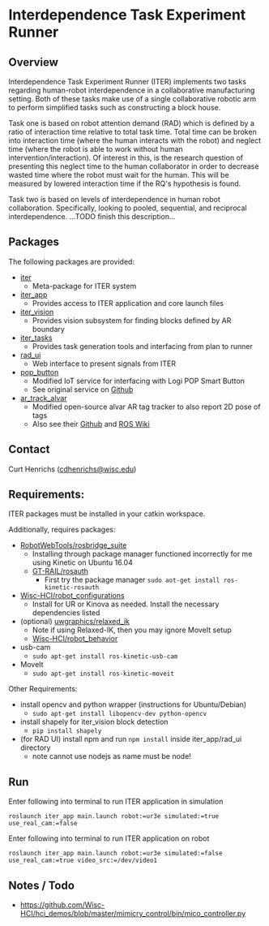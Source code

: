 # Interdependence Task Experiment Runner

##  Overview
Interdependence Task Experiment Runner (ITER) implements two tasks regarding
human-robot interdependence in a collaborative manufacturing setting. Both of
these tasks make use of a single collaborative robotic arm to perform simplified
tasks such as constructing a block house.

Task one is based on robot attention demand (RAD) which is defined by a ratio
of interaction time relative to total task time. Total time can be broken into
interaction time (where the human interacts with the robot) and neglect time
(where the robot is able to work without human intervention/interaction). Of
interest in this, is the research question of presenting this neglect time to
the human collaborator in order to decrease wasted time where the robot must wait
for the human. This will be measured by lowered interaction time if the RQ's
hypothesis is found.

Task two is based on levels of interdependence in human robot collaboration.
Specifically, looking to pooled, sequential, and reciprocal interdependence.
...TODO finish this description...

## Packages
The following packages are provided:
- [iter](./README.md)
  - Meta-package for ITER system
- [iter_app](./iter_app/README.md)
  - Provides access to ITER application and core launch files
- [iter_vision](./iter_vision/README.md)
  - Provides vision subsystem for finding blocks defined by AR boundary
- [iter_tasks](./iter_tasks/README.md)
  - Provides task generation tools and interfacing from plan to runner
- [rad_ui](./rad_ui/README.md)
  - Web interface to present signals from ITER
- [pop_button](./pop_button/README.md)
  - Modified IoT service for interfacing with Logi POP Smart Button
  - See original service on [Github](https://github.com/brokeh/pophttp)
- [ar_track_alvar](./ar_track_alvar/README.md)
  - Modified open-source alvar AR tag tracker to also report 2D pose of tags
  - Also see their [Github](https://github.com/ros-perception/ar_track_alvar) and [ROS Wiki](http://wiki.ros.org/ar_track_alvar)

## Contact
Curt Henrichs (cdhenrichs@wisc.edu)

## Requirements:
ITER packages must be installed in your catkin workspace.

Additionally, requires packages:
- [RobotWebTools/rosbridge_suite](https://github.com/RobotWebTools/rosbridge_suite)
  - Installing through package manager functioned incorrectly for me using Kinetic on Ubuntu 16.04
  - [GT-RAIL/rosauth](https://github.com/GT-RAIL/rosauth)
    - First try the package manager `sudo aot-get install ros-kinetic-rosauth`
- [Wisc-HCI/robot_configurations](https://github.com/Wisc-HCI/robot_configurations)
  - Install for UR or Kinova as needed. Install the necessary dependencies listed
- (optional) [uwgraphics/relaxed_ik](https://github.com/uwgraphics/relaxed_ik)
  - Note if using Relaxed-IK, then you may ignore MoveIt setup
  - [Wisc-HCI/robot_behavior](https://github.com/Wisc-HCI/robot_behavior)
- usb-cam
  - `sudo apt-get install ros-kinetic-usb-cam`
- MoveIt
  - `sudo apt-get install ros-kinetic-moveit`

Other Requirements:
- install opencv and python wrapper (instructions for Ubuntu/Debian)
  - `sudo apt-get install libopencv-dev python-opencv`
- install shapely for iter_vision block detection
  - `pip install shapely`
- (for RAD UI) install npm and run `npm install` inside iter_app/rad_ui directory
  - note cannot use nodejs as name must be node!

## Run
Enter following into terminal to run ITER application in simulation

```
roslaunch iter_app main.launch robot:=ur3e simulated:=true use_real_cam:=false
```

Enter following into terminal to run ITER application on robot

```
roslaunch iter_app main.launch robot:=ur3e simulated:=false use_real_cam:=true video_src:=/dev/video1
```

## Notes / Todo
- https://github.com/Wisc-HCI/hci_demos/blob/master/mimicry_control/bin/mico_controller.py
